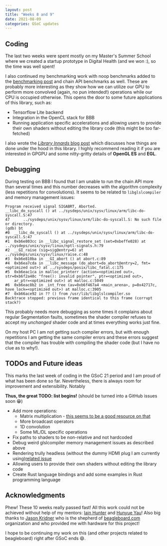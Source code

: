 ```yaml
---
layout: post
title: "Weeks 8 and 9"
date: 2021-08-09
categories: GSoC updates
---
```


## Coding
The last two weeks were spent mostly on my Master's Summer School where we created a startup prototype in Digital Health (and we won :), so the time was well spent!

I also continued my benchmarking work with noop benchmarks added to the [benchmarking post](https://jduchniewicz.github.io/gsoc2021-blog/posts/2021/07/15/benchmarking.html) and chain API benchmarks as well. These are probably more interesting as they show how we can utilize our GPU to perform more convolved (again, no pun intended!) operations while our CPU is occupied otherwise. This opens the door to some future applications of this library, such as:
* Tensorflow Lite backend
* Integration in the OpenCL stack for BBB
* Running application specific accelerations and allowing users to provide their own shaders without editing the library code (this might be too far-fetched)

I also wrote the [_Library Innards_ blog post](https://jduchniewicz.github.io/gsoc2021-blog/posts/2021/07/22/library-innards.html) which discusses how things are done under the hood in this library. I highly recommend reading it if you are interested in GPGPU and some nitty-gritty details of **OpenGL ES** and **EGL**.

## Debugging
During testing on BBB I found that I am unable to run the chain API more than several times and this number decreases with the algorithm complexity (less repetitions for convolutions). It seems to be related to `libglslcompiler` and memory management issues:
```
Program received signal SIGABRT, Aborted.
__libc_do_syscall () at ../sysdeps/unix/sysv/linux/arm/libc-do-syscall.S:47
47      ../sysdeps/unix/sysv/linux/arm/libc-do-syscall.S: No such file or directory.
(gdb) bt
#0  __libc_do_syscall () at ../sysdeps/unix/sysv/linux/arm/libc-do-syscall.S:47
#1  0xb6e803cc in __libc_signal_restore_set (set=0xbeffe028) at ../sysdeps/unix/sysv/linux/nptl-signals.h:79
#2  __GI_raise (sig=sig@entry=6) at ../sysdeps/unix/sysv/linux/raise.c:48
#3  0xb6e810ba in __GI_abort () at abort.c:89
#4  0xb6ea7cda in __libc_message (do_abort=do_abort@entry=2, fmt=<optimized out>) at ../sysdeps/posix/libc_fatal.c:175
#5  0xb6eac1ca in malloc_printerr (action=<optimized out>, str=0xb6f2a48c "free(): invalid pointer", ptr=<optimized out>,
    ar_ptr=<optimized out>) at malloc.c:5049
#6  0xb6eac8b2 in _int_free (av=0xb6f467a4 <main_arena>, p=0x42717c, have_lock=<optimized out>) at malloc.c:3905
#7  0xb66ace92 in ?? () from /usr/lib/libglslcompiler.so
Backtrace stopped: previous frame identical to this frame (corrupt stack?)
```

This probably needs more debugging as some times it complains about regular Segmentation faults, sometimes the shader compiler refuses to accept my _unchanged_ shader code and at times everything works just fine.

On my host PC I am not getting such compiler errors, but with enough repetitions I am getting the same compiler errors and these errors suggest that the compiler has trouble with compiling the shader code (but I have no clue as to why!).

## TODOs and Future ideas
This marks the last week of coding in the GSoC 21 period and I am proud of what has been done so far. Nevertheless, there is always room for improvement and extensibility. Notably 

**Thus, the great TODO: list begins!** (should be turned into a GitHub issues soon 😁)
* Add more operations:
    * Matrix multiplication - [this seems to be a good resource on that](http://www.vizitsolutions.com/portfolio/webgl/gpgpu/matrixMultiplication.html)
    * More broadcast operators
    * 1D convolution
    * Some ML/DL specific operations
* Fix paths to shaders to be non-relative and not hardcoded
* Debug weird glslcompiler memory management issues as described above
* Rendering trully headless (without the dummy HDMI plug I am currently using)[related issue](https://forums.imgtec.com/t/headless-rendering-with-pvr-sgx530-egl-opengl-contination/3413)
* Allowing users to provide their own shaders without editing the library code
* Create Rust language bindings and add some examples in Rust programming language

## Acknowledgments
Phew! These 10 weeks really passed fast! All this work could not be achieved without help of my mentors: [Iain Hunter](http://www.hunterembedded.co.uk/) and [Hunyue Yau](http://hy-research.com/)! Also big thanks to [Jason Kridner](https://beagleboard.org/about/jkridner) who is the shepherd of [beagleboard.com](https://beagleboard.org/) organization and who provided me with hardware for this project!

I hope to be continuing my work on this (and other projects related to beagleboard) right after GSoC ends 😄. 
